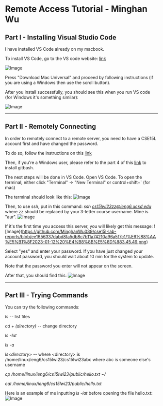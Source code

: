 Remote Access Tutorial - Minghan Wu
====================
Part I - Installing Visual Studio Code
----------
I have installed VS Code already on my macbook.

To install VS Code, go to the VS code website: [link](https://code.visualstudio.com/)

![Image](https://github.com/MinghanWu039/cse15l-lab-reports/blob/0e39e588b1c2d4504c37e916c74dc309a26eb76b/%E6%88%AA%E5%B1%8F2023-01-12%20%E4%B8%8B%E5%8D%883.01.23.png)

Press "Download Mac Universal" and proceed by following instructions (if you are using a Windows then use the scroll button).

After you install successfully, you should see this when you run VS code (for Windows it's something similar):

![Image](https://github.com/MinghanWu039/cse15l-lab-reports/blob/6b8b2913bc08cb8226aa8a92bbbbc477200ff274/%E6%88%AA%E5%B1%8F2023-01-12%20%E4%B8%8B%E5%8D%882.17.34.png)

----
Part II - Remotely Connecting
-----------
In order to remotely connect to a remote server, you need to have a CSE15L account first and have changed the password.

To do so, follow the instructions on this [link](https://docs.google.com/document/d/1hs7CyQeh-MdUfM9uv99i8tqfneos6Y8bDU0uhn1wqho/edit)

Then, if you're a Windows user, please refer to the part 4 of this [link](https://ucsd-cse15l-w23.github.io/week/week1/) to install gitbash.

The next steps will be done in VS Code. Open VS Code. To open the terminal, either click "Terminal" -> "New Terminal" or control+shift+` (for mac)

The terminal should look like this:
![Image](https://github.com/MinghanWu039/cse15l-lab-reports/blob/c2136a4fa71ec100e896a4163f2863fc60cca136/%E6%88%AA%E5%B1%8F2023-01-12%20%E4%B8%8B%E5%8D%883.37.22.png)

Then, to use ssh, put in this command: *ssh cs15lwi23zz@ieng6.ucsd.edu*  where zz should be replaced by your 3-letter course username.
Mine is "aur".
![Image](https://github.com/MinghanWu039/cse15l-lab-reports/blob/0a154c0fa893d8f061dd8499ea86283acbf97ec9/%E6%88%AA%E5%B1%8F2023-01-12%20%E4%B8%8B%E5%8D%883.44.26.png)

If it's the first time you access this server, you will likely get this message:
![Image}(https://github.com/MinghanWu039/cse15l-lab-reports/blob/ee1656337dabd8fa5db8c7b11a74210a96a5f7c1/%E6%88%AA%E5%B1%8F2023-01-12%20%E4%B8%8B%E5%8D%883.45.49.png)

Select "yes" and enter your password. If you have just changed your account password, you should wait about 10 min for the system to update.

Note that the password you enter will not appear on the screen.

After that, you should find this:
![Image]()

----
Part III - Trying Commands
-----------------

You can try the following commands:

*ls* -- list files

*cd + (directory)* -- change directory

*ls -lat*

*ls -a*

*ls\<directory\>* -- where \<directory\> is /home/linux/ieng6/cs15lwi23/cs15lwi23abc where abc is someone else's username

*cp /home/linux/ieng6/cs15lwi23/public/hello.txt ~/*

*cat /home/linux/ieng6/cs15lwi23/public/hello.txt*

Here is an example of me inputting *ls -lat* before opening the file hello.txt:
![Image]()

